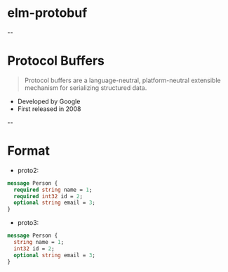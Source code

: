 # elm-protobuf

--

# Protocol Buffers

> Protocol buffers are a language-neutral, platform-neutral extensible mechanism
> for serializing structured data.

-   Developed by Google
-   First released in 2008

--

# Format

-   proto2:

```proto
message Person {
  required string name = 1;
  required int32 id = 2;
  optional string email = 3;
}
```

-   proto3:

```proto
message Person {
  string name = 1;
  int32 id = 2;
  optional string email = 3;
}
```
